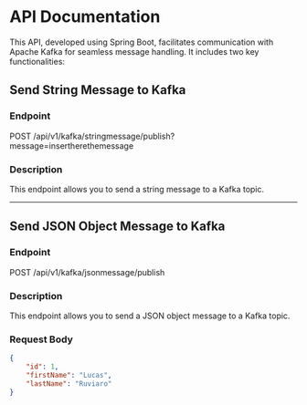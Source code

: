 

# API Documentation

This API, developed using Spring Boot, facilitates communication with Apache Kafka for seamless message handling. It includes two key functionalities:

## Send String Message to Kafka

### Endpoint

POST /api/v1/kafka/stringmessage/publish?message=insertherethemessage


### Description

This endpoint allows you to send a string message to a Kafka topic.

---

## Send JSON Object Message to Kafka

### Endpoint

POST /api/v1/kafka/jsonmessage/publish


### Description

This endpoint allows you to send a JSON object message to a Kafka topic.

### Request Body

```json
{
    "id": 1,
    "firstName": "Lucas",
    "lastName": "Ruviaro"
}


